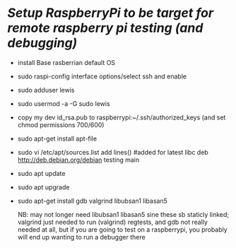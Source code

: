 ﻿# ***Setup RaspberryPi to be target for remote raspberry pi testing (and debugging)***

* install Base rasberrian default OS

* sudo raspi-config
  interface options/select ssh and enable
	
* sudo adduser lewis

* sudo usermod -a -G sudo lewis

* copy my dev id_rsa.pub to raspberrypi:~/.ssh/authorized_keys (and set chmod permissions 700/600)

* sudo apt-get install apt-file

* sudo vi /etc/apt/sources.list
       add lines()
       #added for latest libc
       deb http://deb.debian.org/debian testing main

* sudo apt update

* sudo apt upgrade

* sudo apt-get install gdb valgrind libubsan1 libasan5
  
  NB:  may not longer need libubsan1 libasan5 sine these sb staticly linked;
  valgrind just needed to run (valgrind) regtests, and gdb not really needed at all, but if you are going to test
  on a raspberrypi, you probably will end up wanting to run a debugger there


